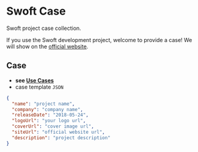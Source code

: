 # Swoft Case

Swoft project case collection.

If you use the Swoft development project, welcome to provide a case! We will show on the [official website](https://swoft.org/).

## Case

- **see [Use Cases](case.json)**
- case template `JSON`

```json
{
  "name": "project name",
  "company": "company name",
  "releaseDate": "2018-05-24",
  "logoUrl": "your logo url",
  "coverUrl": "cover image url",
  "siteUrl": "official website url",
  "description": "project description"
}
```
